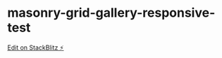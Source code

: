 # masonry-grid-gallery-responsive-test

[Edit on StackBlitz ⚡️](https://stackblitz.com/edit/masonry-grid-gallery-responsive-w56uxa)